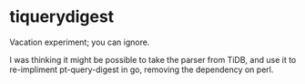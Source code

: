 # tiquerydigest
Vacation experiment; you can ignore.

I was thinking it might be possible to take the parser from TiDB, and use it to re-impliment pt-query-digest in go, removing the dependency on perl.


